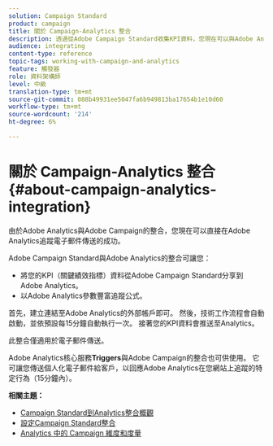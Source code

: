 ```yaml
---
solution: Campaign Standard
product: campaign
title: 關於 Campaign-Analytics 整合
description: 透過從Adobe Campaign Standard收集KPI資料，您現在可以與Adobe Analytics共用促銷活動資料，以測量來自Adobe Campaign的電子郵件行銷量度。
audience: integrating
content-type: reference
topic-tags: working-with-campaign-and-analytics
feature: 觸發器
role: 資料架構師
level: 中級
translation-type: tm+mt
source-git-commit: 088b49931ee5047fa6b949813ba17654b1e10d60
workflow-type: tm+mt
source-wordcount: '214'
ht-degree: 6%

---
```



# 關於 Campaign-Analytics 整合{#about-campaign-analytics-integration}

由於Adobe Analytics與Adobe Campaign的整合，您現在可以直接在Adobe Analytics追蹤電子郵件傳送的成功。

Adobe Campaign Standard與Adobe Analytics的整合可讓您：

* 將您的KPI（關鍵績效指標）資料從Adobe Campaign Standard分享到Adobe Analytics。
* 以Adobe Analytics參數豐富追蹤公式。

首先，建立連結至Adobe Analytics的外部帳戶即可。 然後，技術工作流程會自動啟動，並依預設每15分鐘自動執行一次。 接著您的KPI資料會推送至Analytics。

此整合僅適用於電子郵件傳送。

Adobe Analytics核心服務&#x200B;**Triggers**&#x200B;與Adobe Campaign的整合也可供使用。 它可讓您傳送個人化電子郵件給客戶，以回應Adobe Analytics在您網站上追蹤的特定行為（15分鐘內）。

**相關主題：**

* [Campaign Standard到Analytics整合概觀](https://docs.adobe.com/content/help/en/analytics/integration/adobe-campaign.html)
* [設定Campaign Standard整合](https://docs.adobe.com/content/help/en/campaign-standard/using/integrating-with-adobe-cloud/working-with-campaign-and-analytics/configure-campaign-analytics-integration.html)
* [Analytics 中的 Campaign 維度和度量](../../integrating/using/campaign-dimensions-and-metrics-in-analytics.md)
